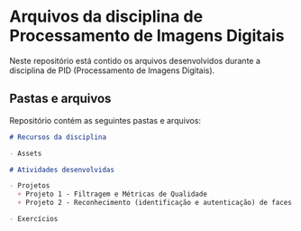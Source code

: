 # Arquivos da disciplina de Processamento de Imagens Digitais

Neste repositório está contido os arquivos desenvolvidos durante a disciplina de PID (Processamento de Imagens Digitais).

## Pastas e arquivos

Repositório contém as seguintes pastas e arquivos:

```md
# Recursos da disciplina

- Assets

# Atividades desenvolvidas

- Projetos
  + Projeto 1 - Filtragem e Métricas de Qualidade
  + Projeto 2 - Reconhecimento (identificação e autenticação) de faces e cálculo de métricas biométricas

- Exercícios
```
